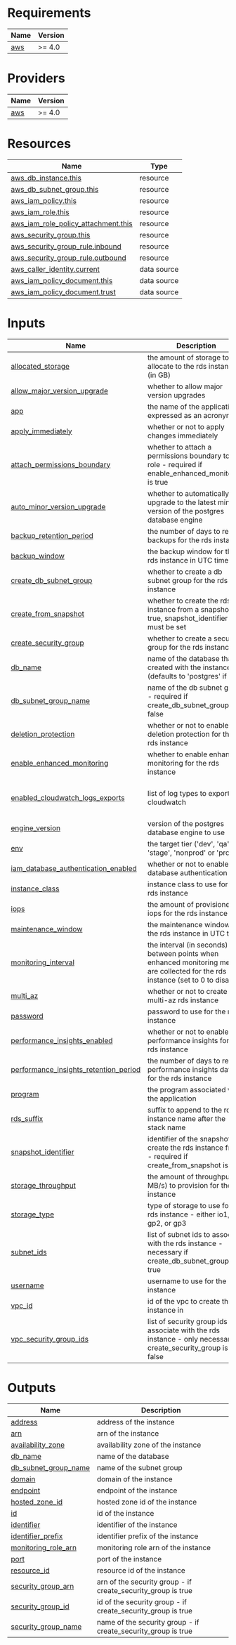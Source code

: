 <!-- BEGIN_TF_DOCS -->
# Requirements

| Name | Version |
|------|---------|
| <a name="requirement_aws"></a> [aws](#requirement\_aws) | >= 4.0 |

# Providers

| Name | Version |
|------|---------|
| <a name="provider_aws"></a> [aws](#provider\_aws) | >= 4.0 |

# Resources

| Name | Type |
|------|------|
| [aws_db_instance.this](https://registry.terraform.io/providers/hashicorp/aws/latest/docs/resources/db_instance) | resource |
| [aws_db_subnet_group.this](https://registry.terraform.io/providers/hashicorp/aws/latest/docs/resources/db_subnet_group) | resource |
| [aws_iam_policy.this](https://registry.terraform.io/providers/hashicorp/aws/latest/docs/resources/iam_policy) | resource |
| [aws_iam_role.this](https://registry.terraform.io/providers/hashicorp/aws/latest/docs/resources/iam_role) | resource |
| [aws_iam_role_policy_attachment.this](https://registry.terraform.io/providers/hashicorp/aws/latest/docs/resources/iam_role_policy_attachment) | resource |
| [aws_security_group.this](https://registry.terraform.io/providers/hashicorp/aws/latest/docs/resources/security_group) | resource |
| [aws_security_group_rule.inbound](https://registry.terraform.io/providers/hashicorp/aws/latest/docs/resources/security_group_rule) | resource |
| [aws_security_group_rule.outbound](https://registry.terraform.io/providers/hashicorp/aws/latest/docs/resources/security_group_rule) | resource |
| [aws_caller_identity.current](https://registry.terraform.io/providers/hashicorp/aws/latest/docs/data-sources/caller_identity) | data source |
| [aws_iam_policy_document.this](https://registry.terraform.io/providers/hashicorp/aws/latest/docs/data-sources/iam_policy_document) | data source |
| [aws_iam_policy_document.trust](https://registry.terraform.io/providers/hashicorp/aws/latest/docs/data-sources/iam_policy_document) | data source |

# Inputs

| Name | Description | Type | Default | Required |
|------|-------------|------|---------|:--------:|
| <a name="input_allocated_storage"></a> [allocated\_storage](#input\_allocated\_storage) | the amount of storage to allocate to the rds instance (in GB) | `number` | n/a | yes |
| <a name="input_allow_major_version_upgrade"></a> [allow\_major\_version\_upgrade](#input\_allow\_major\_version\_upgrade) | whether to allow major version upgrades | `bool` | `false` | no |
| <a name="input_app"></a> [app](#input\_app) | the name of the application expressed as an acronym | `string` | n/a | yes |
| <a name="input_apply_immediately"></a> [apply\_immediately](#input\_apply\_immediately) | whether or not to apply changes immediately | `bool` | `true` | no |
| <a name="input_attach_permissions_boundary"></a> [attach\_permissions\_boundary](#input\_attach\_permissions\_boundary) | whether to attach a permissions boundary to the role - required if enable\_enhanced\_monitoring is true | `bool` | `null` | no |
| <a name="input_auto_minor_version_upgrade"></a> [auto\_minor\_version\_upgrade](#input\_auto\_minor\_version\_upgrade) | whether to automatically upgrade to the latest minor version of the postgres database engine | `bool` | `false` | no |
| <a name="input_backup_retention_period"></a> [backup\_retention\_period](#input\_backup\_retention\_period) | the number of days to retain backups for the rds instance | `number` | `1` | no |
| <a name="input_backup_window"></a> [backup\_window](#input\_backup\_window) | the backup window for the rds instance in UTC time | `string` | `"02:00-03:00"` | no |
| <a name="input_create_db_subnet_group"></a> [create\_db\_subnet\_group](#input\_create\_db\_subnet\_group) | whether to create a db subnet group for the rds instance | `bool` | `true` | no |
| <a name="input_create_from_snapshot"></a> [create\_from\_snapshot](#input\_create\_from\_snapshot) | whether to create the rds instance from a snapshot - if true, snapshot\_identifier must be set | `bool` | `false` | no |
| <a name="input_create_security_group"></a> [create\_security\_group](#input\_create\_security\_group) | whether to create a security group for the rds instance | `bool` | `true` | no |
| <a name="input_db_name"></a> [db\_name](#input\_db\_name) | name of the database thats created with the instance (defaults to 'postgres' if null) | `string` | `null` | no |
| <a name="input_db_subnet_group_name"></a> [db\_subnet\_group\_name](#input\_db\_subnet\_group\_name) | name of the db subnet group - required if create\_db\_subnet\_group is false | `string` | `null` | no |
| <a name="input_deletion_protection"></a> [deletion\_protection](#input\_deletion\_protection) | whether or not to enable deletion protection for the rds instance | `bool` | `true` | no |
| <a name="input_enable_enhanced_monitoring"></a> [enable\_enhanced\_monitoring](#input\_enable\_enhanced\_monitoring) | whether to enable enhanced monitoring for the rds instance | `bool` | `false` | no |
| <a name="input_enabled_cloudwatch_logs_exports"></a> [enabled\_cloudwatch\_logs\_exports](#input\_enabled\_cloudwatch\_logs\_exports) | list of log types to export to cloudwatch | `list(string)` | <pre>[<br>  "postgresql",<br>  "upgrade"<br>]</pre> | no |
| <a name="input_engine_version"></a> [engine\_version](#input\_engine\_version) | version of the postgres database engine to use | `string` | n/a | yes |
| <a name="input_env"></a> [env](#input\_env) | the target tier ('dev', 'qa', 'stage', 'nonprod' or 'prod'.) | `string` | n/a | yes |
| <a name="input_iam_database_authentication_enabled"></a> [iam\_database\_authentication\_enabled](#input\_iam\_database\_authentication\_enabled) | whether or not to enable IAM database authentication | `bool` | `false` | no |
| <a name="input_instance_class"></a> [instance\_class](#input\_instance\_class) | instance class to use for the rds instance | `string` | n/a | yes |
| <a name="input_iops"></a> [iops](#input\_iops) | the amount of provisioned iops for the rds instance | `number` | `12000` | no |
| <a name="input_maintenance_window"></a> [maintenance\_window](#input\_maintenance\_window) | the maintenance window for the rds instance in UTC time | `string` | `"Sun:05:00-Sun:07:00"` | no |
| <a name="input_monitoring_interval"></a> [monitoring\_interval](#input\_monitoring\_interval) | the interval (in seconds) between points when enhanced monitoring metrics are collected for the rds instance (set to 0 to disable) | `number` | `60` | no |
| <a name="input_multi_az"></a> [multi\_az](#input\_multi\_az) | whether or not to create a multi-az rds instance | `bool` | `false` | no |
| <a name="input_password"></a> [password](#input\_password) | password to use for the rds instance | `string` | n/a | yes |
| <a name="input_performance_insights_enabled"></a> [performance\_insights\_enabled](#input\_performance\_insights\_enabled) | whether or not to enable performance insights for the rds instance | `bool` | `false` | no |
| <a name="input_performance_insights_retention_period"></a> [performance\_insights\_retention\_period](#input\_performance\_insights\_retention\_period) | the number of days to retain performance insights data for the rds instance | `number` | `7` | no |
| <a name="input_program"></a> [program](#input\_program) | the program associated with the application | `string` | n/a | yes |
| <a name="input_rds_suffix"></a> [rds\_suffix](#input\_rds\_suffix) | suffix to append to the rds instance name after the stack name | `string` | `"rds-postgres"` | no |
| <a name="input_snapshot_identifier"></a> [snapshot\_identifier](#input\_snapshot\_identifier) | identifier of the snapshot to create the rds instance from - required if create\_from\_snapshot is true | `string` | `null` | no |
| <a name="input_storage_throughput"></a> [storage\_throughput](#input\_storage\_throughput) | the amount of throughput (in MB/s) to provision for the rds instance | `number` | `500` | no |
| <a name="input_storage_type"></a> [storage\_type](#input\_storage\_type) | type of storage to use for the rds instance - either io1, gp2, or gp3 | `string` | `"gp3"` | no |
| <a name="input_subnet_ids"></a> [subnet\_ids](#input\_subnet\_ids) | list of subnet ids to associate with the rds instance - necessary if create\_db\_subnet\_group is true | `list(string)` | `[]` | no |
| <a name="input_username"></a> [username](#input\_username) | username to use for the rds instance | `string` | n/a | yes |
| <a name="input_vpc_id"></a> [vpc\_id](#input\_vpc\_id) | id of the vpc to create the rds instance in | `string` | n/a | yes |
| <a name="input_vpc_security_group_ids"></a> [vpc\_security\_group\_ids](#input\_vpc\_security\_group\_ids) | list of security group ids to associate with the rds instance - only necessary if create\_security\_group is false | `list(string)` | `[]` | no |

# Outputs

| Name | Description |
|------|-------------|
| <a name="output_address"></a> [address](#output\_address) | address of the instance |
| <a name="output_arn"></a> [arn](#output\_arn) | arn of the instance |
| <a name="output_availability_zone"></a> [availability\_zone](#output\_availability\_zone) | availability zone of the instance |
| <a name="output_db_name"></a> [db\_name](#output\_db\_name) | name of the database |
| <a name="output_db_subnet_group_name"></a> [db\_subnet\_group\_name](#output\_db\_subnet\_group\_name) | name of the subnet group |
| <a name="output_domain"></a> [domain](#output\_domain) | domain of the instance |
| <a name="output_endpoint"></a> [endpoint](#output\_endpoint) | endpoint of the instance |
| <a name="output_hosted_zone_id"></a> [hosted\_zone\_id](#output\_hosted\_zone\_id) | hosted zone id of the instance |
| <a name="output_id"></a> [id](#output\_id) | id of the instance |
| <a name="output_identifier"></a> [identifier](#output\_identifier) | identifier of the instance |
| <a name="output_identifier_prefix"></a> [identifier\_prefix](#output\_identifier\_prefix) | identifier prefix of the instance |
| <a name="output_monitoring_role_arn"></a> [monitoring\_role\_arn](#output\_monitoring\_role\_arn) | monitoring role arn of the instance |
| <a name="output_port"></a> [port](#output\_port) | port of the instance |
| <a name="output_resource_id"></a> [resource\_id](#output\_resource\_id) | resource id of the instance |
| <a name="output_security_group_arn"></a> [security\_group\_arn](#output\_security\_group\_arn) | arn of the security group - if create\_security\_group is true |
| <a name="output_security_group_id"></a> [security\_group\_id](#output\_security\_group\_id) | id of the security group - if create\_security\_group is true |
| <a name="output_security_group_name"></a> [security\_group\_name](#output\_security\_group\_name) | name of the security group - if create\_security\_group is true |
<!-- END_TF_DOCS -->